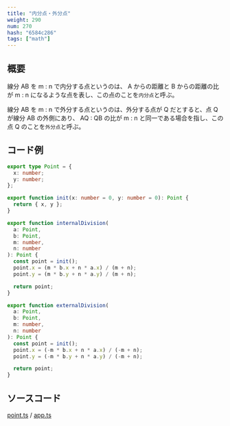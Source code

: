 ```yaml
---
title: "内分点・外分点"
weight: 290
num: 270
hash: "6584c286"
tags: ["math"]
---
```


## 概要

線分 AB を m : n で内分する点というのは、 A からの距離と B からの距離の比が m : n になるような点を表し、この点のことを`内分点`と呼ぶ。

線分 AB を m : n で外分する点というのは、外分する点が Q だとすると、点 Q が線分 AB の外側にあり、 AQ : QB の比が m : n と同一である場合を指し、この点 Q のことを`外分点`と呼ぶ。

## コード例

```typescript
export type Point = {
  x: number;
  y: number;
};

export function init(x: number = 0, y: number = 0): Point {
  return { x, y };
}

export function internalDivision(
  a: Point,
  b: Point,
  m: number,
  n: number
): Point {
  const point = init();
  point.x = (m * b.x + n * a.x) / (m + n);
  point.y = (m * b.y + n * a.y) / (m + n);

  return point;
}

export function externalDivision(
  a: Point,
  b: Point,
  m: number,
  n: number
): Point {
  const point = init();
  point.x = (-m * b.x + n * a.x) / (-m + n);
  point.y = (-m * b.y + n * a.y) / (-m + n);

  return point;
}
```

## ソースコード

[point.ts](./static/code/6584c286/point.ts) / [app.ts](./static/code/6584c286/app.ts)
